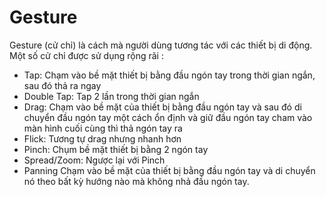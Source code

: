 # Gesture

Gesture (cử chỉ) là cách mà người dùng tương tác với các thiết bị di động. 
Một số cử chỉ được sử dụng rộng rãi :
- Tap: Chạm vào bề mặt thiết bị bằng đầu ngón tay trong thời gian ngắn, sau đó thả ra ngay
- Double Tap: Tap 2 lần trong thời gian ngắn
- Drag: Chạm vào bề mặt của thiết bị bằng đầu ngón tay và sau đó di chuyển đầu ngón tay một cách ổn định và giữ đầu ngón tay cham vào màn hình cuối cùng thì thả ngón tay ra
- Flick: Tương tự drag nhưng nhanh hơn
- Pinch: Chụm bề mặt thiết bị bằng 2 ngón tay
- Spread/Zoom: Ngược lại với Pinch
- Panning Chạm vào bề mặt của thiết bị bằng đầu ngón tay và di chuyển nó theo bất kỳ hướng nào mà không nhả đầu ngón tay.